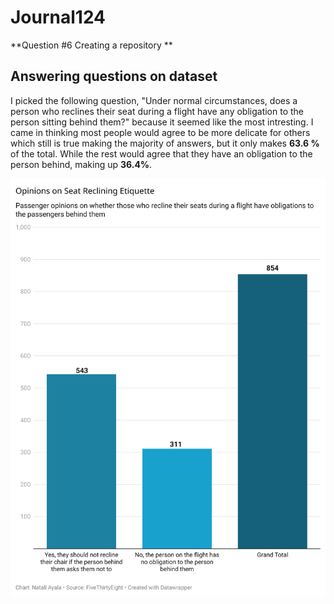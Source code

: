 # Journal124

**Question #6 Creating a repository **

## Answering questions on dataset

I picked the following question, "Under normal circumstances, does a person who reclines their seat during a flight have any obligation to the person sitting behind them?" because it seemed like the most intresting. I came in thinking most people would agree to be more delicate for others which still is true making the majority of answers, but it only makes **63.6 %** of the total. While the rest would agree that they have an obligation to the person behind, making up  **36.4%**.

![Datachart based on flying etiquette](Data-Wrapper-Chart.png)

 
